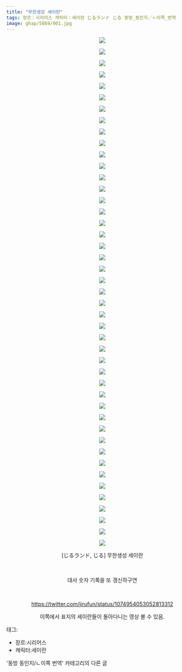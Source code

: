 ```yaml
---
title: "무한생성 세이란"
tags: 장르：시리어스 캐릭터：세이란 じるランド じる 동방_동인지／ㄴ이쪽_번역
image: ghap/5869/001.jpg
---
```

<div class="article">
<p style="text-align: center; clear: none; float: none;"><img src="{{ site.nasurl }}/ghap/5869/001.jpg"/></p>
<p style="text-align: center; clear: none; float: none;"><img src="{{ site.nasurl }}/ghap/5869/002.jpg"/></p>
<p style="text-align: center; clear: none; float: none;"><img src="{{ site.nasurl }}/ghap/5869/003.jpg"/></p>
<p style="text-align: center; clear: none; float: none;"><img src="{{ site.nasurl }}/ghap/5869/004.jpg"/></p>
<p style="text-align: center; clear: none; float: none;"><img src="{{ site.nasurl }}/ghap/5869/005.jpg"/></p>
<p style="text-align: center; clear: none; float: none;"><img src="{{ site.nasurl }}/ghap/5869/006.jpg"/></p>
<p style="text-align: center; clear: none; float: none;"><img src="{{ site.nasurl }}/ghap/5869/007.jpg"/></p>
<p style="text-align: center; clear: none; float: none;"><img src="{{ site.nasurl }}/ghap/5869/008.jpg"/></p>
<p style="text-align: center; clear: none; float: none;"><img src="{{ site.nasurl }}/ghap/5869/009.jpg"/></p>
<p style="text-align: center; clear: none; float: none;"><img src="{{ site.nasurl }}/ghap/5869/010.jpg"/></p>
<p style="text-align: center; clear: none; float: none;"><img src="{{ site.nasurl }}/ghap/5869/011.jpg"/></p>
<p style="text-align: center; clear: none; float: none;"><img src="{{ site.nasurl }}/ghap/5869/012.jpg"/></p>
<p style="text-align: center; clear: none; float: none;"><img src="{{ site.nasurl }}/ghap/5869/013.jpg"/></p>
<p style="text-align: center; clear: none; float: none;"><img src="{{ site.nasurl }}/ghap/5869/014.jpg"/></p>
<p style="text-align: center; clear: none; float: none;"><img src="{{ site.nasurl }}/ghap/5869/015.jpg"/></p>
<p style="text-align: center; clear: none; float: none;"><img src="{{ site.nasurl }}/ghap/5869/016.jpg"/></p>
<p style="text-align: center; clear: none; float: none;"><img src="{{ site.nasurl }}/ghap/5869/017.jpg"/></p>
<p style="text-align: center; clear: none; float: none;"><img src="{{ site.nasurl }}/ghap/5869/018.jpg"/></p>
<p style="text-align: center; clear: none; float: none;"><img src="{{ site.nasurl }}/ghap/5869/019.jpg"/></p>
<p style="text-align: center; clear: none; float: none;"><img src="{{ site.nasurl }}/ghap/5869/020.jpg"/></p>
<p style="text-align: center; clear: none; float: none;"><img src="{{ site.nasurl }}/ghap/5869/021.jpg"/></p>
<p style="text-align: center; clear: none; float: none;"><img src="{{ site.nasurl }}/ghap/5869/022.jpg"/></p>
<p style="text-align: center; clear: none; float: none;"><img src="{{ site.nasurl }}/ghap/5869/023.jpg"/></p>
<p style="text-align: center; clear: none; float: none;"><img src="{{ site.nasurl }}/ghap/5869/024.jpg"/></p>
<p style="text-align: center; clear: none; float: none;"><img src="{{ site.nasurl }}/ghap/5869/025.jpg"/></p>
<p style="text-align: center; clear: none; float: none;"><img src="{{ site.nasurl }}/ghap/5869/026.jpg"/></p>
<p style="text-align: center; clear: none; float: none;"><img src="{{ site.nasurl }}/ghap/5869/027.jpg"/></p>
<p style="text-align: center; clear: none; float: none;"><img src="{{ site.nasurl }}/ghap/5869/028.jpg"/></p>
<p style="text-align: center; clear: none; float: none;"><img src="{{ site.nasurl }}/ghap/5869/029.jpg"/></p>
<p style="text-align: center; clear: none; float: none;"><img src="{{ site.nasurl }}/ghap/5869/030.jpg"/></p>
<p style="text-align: center; clear: none; float: none;"><img src="{{ site.nasurl }}/ghap/5869/031.jpg"/></p>
<p style="text-align: center; clear: none; float: none;"><img src="{{ site.nasurl }}/ghap/5869/032.jpg"/></p>
<p style="text-align: center; clear: none; float: none;"><img src="{{ site.nasurl }}/ghap/5869/033.jpg"/></p>
<p style="text-align: center; clear: none; float: none;"><img src="{{ site.nasurl }}/ghap/5869/034.jpg"/></p>
<p style="text-align: center; clear: none; float: none;"><img src="{{ site.nasurl }}/ghap/5869/035.jpg"/></p>
<p style="text-align: center; clear: none; float: none;"><img src="{{ site.nasurl }}/ghap/5869/036.jpg"/></p>
<p style="text-align: center; clear: none; float: none;"><img src="{{ site.nasurl }}/ghap/5869/037.jpg"/></p>
<p style="text-align: center; clear: none; float: none;"><img src="{{ site.nasurl }}/ghap/5869/038.jpg"/></p>
<p style="text-align: center; clear: none; float: none;"><img src="{{ site.nasurl }}/ghap/5869/039.jpg"/></p>
<p style="text-align: center; clear: none; float: none;"><img src="{{ site.nasurl }}/ghap/5869/040.jpg"/></p>
<p style="text-align: center; clear: none; float: none;"><img src="{{ site.nasurl }}/ghap/5869/041.jpg"/></p>
<p style="text-align: center; clear: none; float: none;"><img src="{{ site.nasurl }}/ghap/5869/042.jpg"/></p>
<p style="text-align: center; clear: none; float: none;"><img src="{{ site.nasurl }}/ghap/5869/043.jpg"/></p>
<p style="text-align: center; clear: none; float: none;"><img src="{{ site.nasurl }}/ghap/5869/044.jpg"/></p>
<p style="text-align: center; clear: none; float: none;"><img src="{{ site.nasurl }}/ghap/5869/045.jpg"/></p>
<p style="text-align: center; clear: none; float: none;">[じるランド, じる] 무한생성 세이란</p>
<p style="text-align: center; clear: none; float: none;"><br/></p>
<p style="text-align: center; clear: none; float: none;">대사 숫자 기록을 또 갱신하구연</p>
<p style="text-align: center; clear: none; float: none;"><br/></p>
<p style="text-align: center; clear: none; float: none;"><a class="tx-link" href="https://twitter.com/jirufun/status/1074954053052813312" target="_blank">https://twitter.com/jirufun/status/1074954053052813312</a></p>
<p style="text-align: center; clear: none; float: none;">이쪽에서 표지의 세이란들이 돌아다니는 영상 볼 수 있음.</p>
</div><div class="tagTrail">
<p>태그: </p>
<ul>
<li>장르:시리어스</li>
<li>캐릭터:세이란</li>
</ul>
</div><div class="another">
<p>'동방 동인지/ㄴ이쪽 번역' 카테고리의 다른 글</p>
<ul>
</ul>
</div>